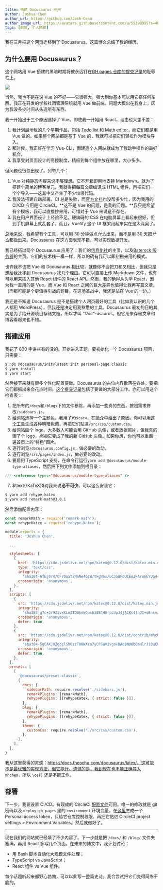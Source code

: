 ```yaml
---
title: 搭建 Docusaurus 应用
author: Joshua Chen
author_url: https://github.com/Josh-Cena
author_image_url: https://avatars.githubusercontent.com/u/55398995?s=460&u=88dc0dcb0691877524dd8739db9fde7ed4fa9721&v=4
tags: [前端, 个人网页]
---
```


我在三月把这个网页迁移到了 Docusaurus。这篇博文总结了我的经历。

<!-- truncate -->

## 为什么要用 Docusaurus？

这个网站用 Vue 搭建的黑暗时期将被永远钉在[GH pages 仓库的提交记录](https://github.com/Josh-Cena/Personal-page/tree/202beb7770e17fbc6ab30bce4d928bf678ecc5e8)的耻辱柱上。

<img src="/zh-Hans/img/blog/2021-3-9/page.jpg"></img>

当然，我也不是在说 Vue 的不好——它很强大，强大到你基本可以用它搭任何东西。我正在开发的学校社团管理系统就用 Vue 做前端。问题大概出在我身上，因为我没多少时间从头造所有东西。

我一开始出于三个原因选择了 Vue。即使我一开始用 React，理由也大差不差：

1. 我计划展示我的几个早期作品，包括 [Todo list](https://github.com/Computerization/New-member-practice-commit/tree/master/2019/Josh-Cena/Joshua-Todolist%20with%20vue) 和 [Math editor](https://github.com/Josh-Cena/Web-math-editor)，而它们都是用 Vue 做的。如果整个网站都是基于 Vue 的，我就可以把它们轻松作为模块导入。
2. 那时候，我正好在学习 Vue-CLI，而建造个人网站就成为了我动手操作的最好机会。
3. 我享受对页面设计的高控制度，精细到每个组件放在哪里，大小多少。

但问题也很快出现了。列举几个：

1. Vue 对纯静态内容来说不够理想。它不开箱即用地支持 Markdown。就为了搭建个简单的博客单元，我就得把每篇文章编译成 HTML 组件，再把它们一个个导入——这其中又产生了不少垃圾代码。
2. 我没法搭建自动部署。CI 总是失败，而[官方文档](https://cli.vuejs.org/guide/deployment.html#platform-guides)也没帮多少忙，因为我用的 CI/CD 应用是 CircleCI。**这不是 Vue 的问题，是我的问题。**我只是希望有个模板，我可以直接抄来用，可惜对于 Vue 来说这不存在。
3. 我在用户界面设计上经验不足。硬编码的 CSS 在电脑屏幕上看起来很好，但到手机屏幕上就乱套了。而且，Vuetify 这个 UI 框架用起来实在是太深奥了。

总地来说，我希望有个工具，可以用 30 分钟做点*什么*出来，而不是用 30 天把*什么*都做出来。Docusaurus 在这方面表现不错，可以实现敏捷开发。

我已经搭过两个 Docusaurus 应用了：我们的[信息化社](https://computerization.io)的主页，以及[Baterock 服务器](https://baterock-minecraft.github.io)的主页。它们的技术栈一模一样，所以的确有我可以即刻搬来用的模式。

也许我不该把 Vue 和 Docusaurus 相比较，就像你不会把刀和叉相比，但我只是想给我迁移到 Docusaurus 找几个理由。它可以直接上传 Markdown 文件，也有可以用来插入其他 React 组件的 React API。然而，我的确得从头学 React，因为我一直用的是 Vue，而 Vue 和 React 之间的巨大差异也值得让我再写篇文章。（而那可能是个更值得引战的题目。在这场圣战中，我还是站在 Vue 的一边。）

我还是不知道 Docusaurus 是不是搭建个人网页最好的工具（比如我认识的几个人都用 WordPress），但我还是决定用我熟悉的工具。Docusaurus 最初的目的其实是为了给开源项目存储文档，所以才叫 _"Doc"_-usaurus。但它用来存储文章和博客看起来也不错。

## 搭建应用

我花了 800 字讲些有的没的。开始进入正题。要初始化一个 Docusaurus 项目，只需要：

```bash
$ npx @docusaurus/init@latest init personal-page classic
$ yarn install
$ yarn start
```

然后接下来就有很多个性化配置要做。Docusaurus 的占位内容散落在各处，要把它们都抓出来会花点时间。[这个提交记录](https://github.com/Josh-Cena/Personal-page/commit/a5f2566068a5f915b75b39f8aabfe139f58125ef)包括了要做的大部分工作。亦可以用这个检查表：

1. 把所有的`/docs`和`/blogs`下的文件移除，再添加一些真的东西。按照需求修改`/sidebars.js`。
2. 给网站选择一个主题色。我用了`#39cac4`，在<a href="/CV/">简介</a>中给出了原因。你可以用[这个工具](https://v2.docusaurus.io/docs/styling-layout#styling-your-site-with-infima)生成各种明暗色调，再把它们贴进`/src/css/custom.css`。
3. 给网站画个 logo。大多数人可能会用 GitHub 头像，或者放张照片，但我真的画了个 logo，*然后*它变成了我的新 GitHub 头像。如果你想，你也可以重画一遍首页上的“特色”图片。
4. 逐行浏览`/docusaurus.config.js`，做必要的改动。
5. 逐行浏览`/src/pages/index.js`，做必要的改动。
6. 要启用 TypeScript 支持，在命令行运行`yarn add @docusaurus/module-type-aliases`，然后把下列文件添加到根目录：

```typescript title="types.d.ts"
/// <reference types="@docusaurus/module-type-aliases" />
```

7. $\text{\KaTeX}$对我来说**必不可少**。可以这么安装它：

```bash
$ yarn add rehype-katex
$ yarn add remark-math@3.0.1
```

然后添加配置内容：

```jsx title="/docusaurus.config.js" {1-2,9-33,38-46}
const remarkMath = require('remark-math');
const rehypeKatex = require('rehype-katex');

module.exports = {
  title: 'Joshua Chen',

  ...

  stylesheets: [
    {
      href: 'https://cdn.jsdelivr.net/npm/katex@0.12.0/dist/katex.min.css',
      type: 'text/css',
      integrity:
        'sha384-AfEj0r4/OFrOo5t7NnNe46zW/tFgW6x/bCJG8FqQCEo3+Aro6EYUG4+cU+KJWu/X',
      crossorigin: 'anonymous',
    },
  ],
  scripts: [
    {
      src: 'https://cdn.jsdelivr.net/npm/katex@0.12.0/dist/katex.min.js',
      integrity:
        'sha384-g7c+Jr9ZivxKLnZTDUhnkOnsh30B4H0rpLUpJ4jAIKs4fnJI+sEnkvrMWph2EDg4',
      crossorigin: 'anonymous',
      defer: true,
    },
    {
      src: 'https://cdn.jsdelivr.net/npm/katex@0.12.0/dist/contrib/mhchem.min.js',
      integrity:
        'sha384-5gCAXJ0ZgozlShOzzT0OWArn7yCPGWVIvgo+BAd8NUKbCmulrJiQuCVR9cHlPHeG',
      crossorigin: 'anonymous',
      defer: true,
    },
  ],
  presets: [
    [
      '@docusaurus/preset-classic',
      {
        docs: {
          sidebarPath: require.resolve('./sidebars.js'),
          remarkPlugins: [remarkMath],
          rehypePlugins: [[rehypeKatex, { strict: false }]],
        },
        blog: {
          remarkPlugins: [remarkMath],
          rehypePlugins: [[rehypeKatex, { strict: false }]],
        },
        theme: {
          customCss: require.resolve('./src/css/custom.css'),
        },
      },
    ],
  ],
}
```

我从这里获得的灵感：https://docs.theochu.com/docusaurus/latex/。这可能不是最优雅的实现方法，但它能行。遗憾的是，我到现在也不能正确导入 `mhchem`，所以 `\ce{}` 还是不能工作。

## 部署

下一步，我要设置 CI/CD。有现成的 CircleCI [配置文件](https://github.com/Josh-Cena/Personal-page/blob/master/.circleci/config.yml)可用。唯一的修改就是 git 密码以及 `deploy-gh-pages` 里的 `environment` 环境变量。在[这里](https://github.com/settings/tokens)生成一个 Personal access token，只给它仓库控制权限，再把它贴进 CircleCI project settings > Environment Variables。然后就做好了。

---

现在我们的网站就已经填了不少内容了。下一步就是把 `/docs/` 和 `/blog/` 文件夹塞满，再用 React 多写几个页面。在未来的博文中，我计划讨论：

- 用 Bash 脚本自动化大规模文件处理；
- TypeScript vs JavaScript；
- React 组件 vs Vue 组件。

每个话题听起来都野心勃勃，可以以此写一整篇史诗。我会尝试把它们变得简练干脆的。
